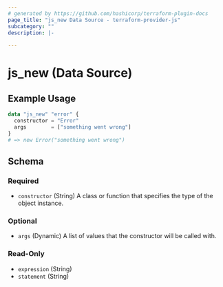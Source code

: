 ```yaml
---
# generated by https://github.com/hashicorp/terraform-plugin-docs
page_title: "js_new Data Source - terraform-provider-js"
subcategory: ""
description: |-
  
---
```


# js_new (Data Source)



## Example Usage

```terraform
data "js_new" "error" {
  constructor = "Error"
  args        = ["something went wrong"]
}
# => new Error("something went wrong")
```

<!-- schema generated by tfplugindocs -->
## Schema

### Required

- `constructor` (String) A class or function that specifies the type of the object instance.

### Optional

- `args` (Dynamic) A list of values that the constructor will be called with.

### Read-Only

- `expression` (String)
- `statement` (String)
